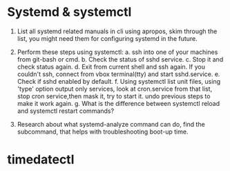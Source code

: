 # Systemd & systemctl 
1. List all systemd related manuals in cli using apropos, skim through the list, you might need them for configuring systemd in the future.
2. Perform these steps using systemctl:
    a. ssh into one of your machines from git-bash or cmd.
    b. Check the status of sshd service. 
    c. Stop it and check status again. 
    d. Exit from current shell and ssh again. If you couldn't ssh, connect from vbox terminal(tty) and start sshd.service.
    e. Check if sshd enabled by default.
    f. Using systemctl list unit files, using 'type' option output only services, look at cron.service from that list, stop cron service,then mask it, try to start it. undo previous steps to make it work again.
    g. What is the difference between systemctl reload and systemctl restart commands?

3. Research about what systemd-analyze command can do, find the subcommand, that helps with troubleshooting boot-up time.

# timedatectl 

 
